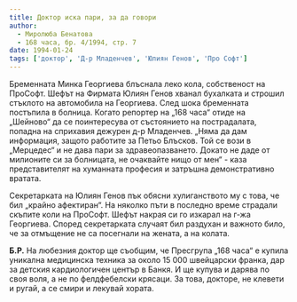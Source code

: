 ```yaml
---
title: Доктор иска пари, за да говори
author: 
  - Миролюба Бенатова
  - 168 часа, бр. 4/1994, стр. 7
date: 1994-01-24
tags: ['доктор', 'Д-р Младенчев', 'Юлиян Генов', 'Про Софт']
---
```


Бременната Минка Георгиева блъснала леко кола, собственост на ПроСофт.
Шефът на Фирмата Юлиян Генов хванал бухалката и строшил стъклото на
автомобила на Георгиева. След шока бременната постъпила в болница.
Когато репортер на „168 часа“ отиде на „Шейново“ да се поинтересува
от състоянието на пострадалата, попадна на сприхавия дежурен д-р
Младенчев. „Няма да дам информация, защото работите за Петьо Блъсков.
Той се вози в „Мерцедес“ и не дава пари за здравеопазването. Докато
не даде от милионите си за болницата, не очаквайте нищо от мен“ -
каза представителят на хуманната професия и затръшна демонстративно
вратата.

Секретарката на Юлиян Генов пък обясни хулиганството му с това, че
бил „крайно афектиран“. На няколко пъти в последно време страдали
скъпите коли на ПроСофт. Шефът накрая си го изкарал на г-жа Георгиева.
Според секретарката случаят бил раздухан и важното било, че за
отмъщение не са посегнали на жената, а на колата.

**Б.Р.** На любезния доктор ще съобщим, че Пресгрупа „168 часа“ е
купила уникална медицинска техника за около 15 000 швейцарски франка,
дар за детския кардиологичен център в Банкя. И ще купува и дарява по
своя воля, а не по фелдфебелски крясаци. За това, докторе, не клевети
и ругай, а се смири и лекувай хората.
